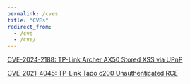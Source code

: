 ```yaml
---
permalink: /cves
title: "CVEs"
redirect_from:
  - /cve
  - /cve/
---
```


<a href="https://www.incibe.es/en/incibe-cert/notices/aviso/cross-site-scripting-vulnerability-tp-link-archer-ax50">CVE-2024-2188: TP-Link Archer AX50 Stored XSS via UPnP</a>

<a href="https://www.incibe.es/en/incibe-cert/notices/aviso/tp-link-tapo-c200-remote-code-execution-vulnerability">CVE-2021-4045: TP-Link Tapo c200 Unauthenticated RCE</a>
